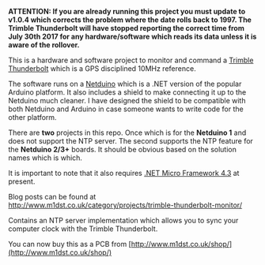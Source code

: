 **ATTENTION: If you are already running this project you must update to v1.0.4 which corrects the problem where the date rolls back to 1997.  The Trimble Thunderbolt will have stopped reporting the correct time from July 30th 2017 for any hardware/software which reads its data unless it is aware of the rollover.**

This is a hardware and software project to monitor and command a [Trimble Thunderbolt](http://www.trimble.com/timing/thunderbolt-e.aspx) which is a GPS disciplined 10MHz reference.

The software runs on a [Netduino](http://netduino.com/) which is a .NET version of the popular Arduino platform.  It also includes a shield to make connecting it up to the Netduino much cleaner.  I have designed the shield to be compatible with both Netduino and Arduino in case someone wants to write code for the other platform.

There are **two** projects in this repo.  Once which is for the **Netduino 1** and does not support the NTP server.  The second supports the NTP feature for the **Netduino 2/3+** boards.  It should be obvious based on the solution names which is which.

It is important to note that it also requires [.NET Micro Framework 4.3](http://netmf.codeplex.com/releases/view/611040) at present.

Blog posts can be found at http://www.m1dst.co.uk/category/projects/trimble-thunderbolt-monitor/

Contains an NTP server implementation which allows you to sync your computer clock with the Trimble Thunderbolt.

You can now buy this as a PCB from [http://www.m1dst.co.uk/shop/](http://www.m1dst.co.uk/shop/)
